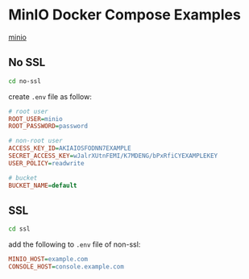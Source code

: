 # MinIO Docker Compose Examples

[minio](https://github.com/minio/minio)

## No SSL

```sh
cd no-ssl
```

create `.env` file as follow:

```ini
# root user
ROOT_USER=minio
ROOT_PASSWORD=password

# non-root user
ACCESS_KEY_ID=AKIAIOSFODNN7EXAMPLE
SECRET_ACCESS_KEY=wJalrXUtnFEMI/K7MDENG/bPxRfiCYEXAMPLEKEY
USER_POLICY=readwrite

# bucket
BUCKET_NAME=default
```

## SSL

```sh
cd ssl
```

add the following to `.env` file of non-ssl:

```ini
MINIO_HOST=example.com
CONSOLE_HOST=console.example.com
```
